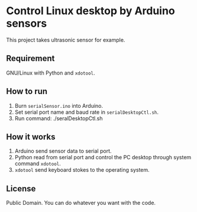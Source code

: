 # Control Linux desktop by Arduino sensors

This project takes ultrasonic sensor for example.

## Requirement

GNU/Linux with Python and `xdotool`.

## How to run

1. Burn `serialSensor.ino` into Arduino.
2. Set serial port name and baud rate in `serialDesktopCtl.sh`.
3. Run command:
        ./seralDesktopCtl.sh

## How it works

1. Arduino send sensor data to serial port.
2. Python read from serial port and control the PC desktop through system command `xdotool`.
3. `xdotool` send keyboard stokes to the operating system.

## License

Public Domain. You can do whatever you want with the code.
